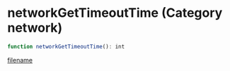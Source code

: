 # networkGetTimeoutTime (Category network)

```js
function networkGetTimeoutTime(): int
```

[filename](networkGetTimeoutTime_m.md ':include')